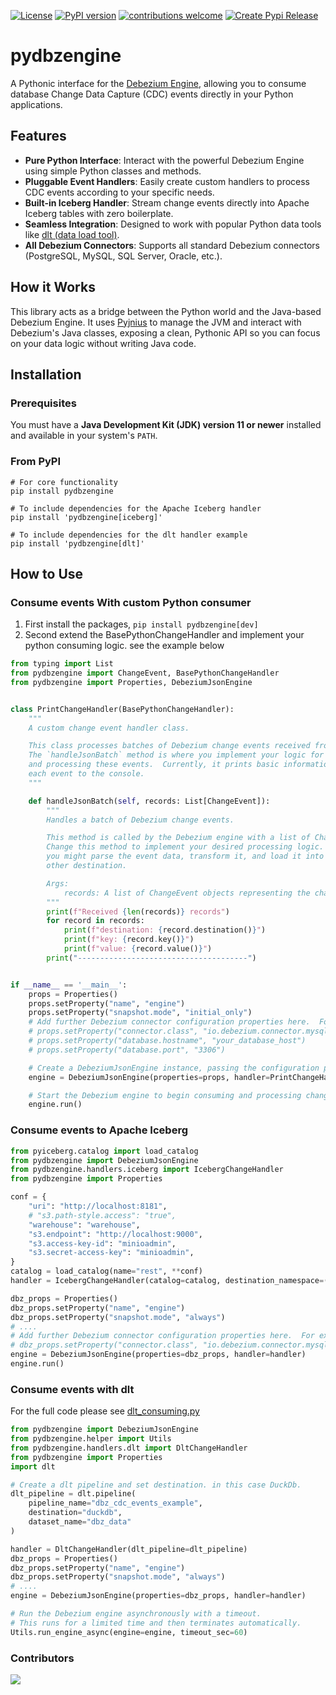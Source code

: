 [![License](http://img.shields.io/:license-apache%202.0-brightgreen.svg)](http://www.apache.org/licenses/LICENSE-2.0.html)
[![PyPI version](https://badge.fury.io/py/pydbzengine.svg)](https://badge.fury.io/py/pydbzengine)
[![contributions welcome](https://img.shields.io/badge/contributions-welcome-brightgreen.svg?style=flat)](https://github.com/memiiso/pydbzengine/graphs/contributors)
[![Create Pypi Release](https://github.com/memiiso/pydbzengine/actions/workflows/release.yml/badge.svg)](https://github.com/memiiso/pydbzengine/actions/workflows/release.yml)

# pydbzengine

A Pythonic interface for the [Debezium Engine](https://debezium.io/documentation/reference/stable/development/engine.html), allowing you to consume database Change Data Capture (CDC) events directly in your Python applications.

## Features

*   **Pure Python Interface**: Interact with the powerful Debezium Engine using simple Python classes and methods.
*   **Pluggable Event Handlers**: Easily create custom handlers to process CDC events according to your specific needs.
*   **Built-in Iceberg Handler**: Stream change events directly into Apache Iceberg tables with zero boilerplate.
*   **Seamless Integration**: Designed to work with popular Python data tools like [dlt (data load tool)](https://dlthub.com/).
*   **All Debezium Connectors**: Supports all standard Debezium connectors (PostgreSQL, MySQL, SQL Server, Oracle, etc.).

## How it Works

This library acts as a bridge between the Python world and the Java-based Debezium Engine. It uses [Pyjnius](https://pyjnius.readthedocs.io/en/latest/) to manage the JVM and interact with Debezium's Java classes, exposing a clean, Pythonic API so you can focus on your data logic without writing Java code.

## Installation

### Prerequisites
You must have a **Java Development Kit (JDK) version 11 or newer** installed and available in your system's `PATH`.

### From PyPI

```shell
# For core functionality
pip install pydbzengine

# To include dependencies for the Apache Iceberg handler
pip install 'pydbzengine[iceberg]'

# To include dependencies for the dlt handler example
pip install 'pydbzengine[dlt]'
```

## How to Use

### Consume events With custom Python consumer

1. First install the packages, `pip install pydbzengine[dev]`
3. Second extend the BasePythonChangeHandler and implement your python consuming logic. see the example below

```python
from typing import List
from pydbzengine import ChangeEvent, BasePythonChangeHandler
from pydbzengine import Properties, DebeziumJsonEngine


class PrintChangeHandler(BasePythonChangeHandler):
    """
    A custom change event handler class.

    This class processes batches of Debezium change events received from the engine.
    The `handleJsonBatch` method is where you implement your logic for consuming
    and processing these events.  Currently, it prints basic information about
    each event to the console.
    """

    def handleJsonBatch(self, records: List[ChangeEvent]):
        """
        Handles a batch of Debezium change events.

        This method is called by the Debezium engine with a list of ChangeEvent objects.
        Change this method to implement your desired processing logic.  For example,
        you might parse the event data, transform it, and load it into a database or
        other destination.

        Args:
            records: A list of ChangeEvent objects representing the changes captured by Debezium.
        """
        print(f"Received {len(records)} records")
        for record in records:
            print(f"destination: {record.destination()}")
            print(f"key: {record.key()}")
            print(f"value: {record.value()}")
        print("--------------------------------------")


if __name__ == '__main__':
    props = Properties()
    props.setProperty("name", "engine")
    props.setProperty("snapshot.mode", "initial_only")
    # Add further Debezium connector configuration properties here.  For example:
    # props.setProperty("connector.class", "io.debezium.connector.mysql.MySqlConnector")
    # props.setProperty("database.hostname", "your_database_host")
    # props.setProperty("database.port", "3306")

    # Create a DebeziumJsonEngine instance, passing the configuration properties and the custom change event handler.
    engine = DebeziumJsonEngine(properties=props, handler=PrintChangeHandler())

    # Start the Debezium engine to begin consuming and processing change events.
    engine.run()

```
### Consume events to Apache Iceberg

```python
from pyiceberg.catalog import load_catalog
from pydbzengine import DebeziumJsonEngine
from pydbzengine.handlers.iceberg import IcebergChangeHandler
from pydbzengine import Properties

conf = {
    "uri": "http://localhost:8181",
    # "s3.path-style.access": "true",
    "warehouse": "warehouse",
    "s3.endpoint": "http://localhost:9000",
    "s3.access-key-id": "minioadmin",
    "s3.secret-access-key": "minioadmin",
}
catalog = load_catalog(name="rest", **conf)
handler = IcebergChangeHandler(catalog=catalog, destination_namespace=("iceberg", "debezium_cdc_data",))

dbz_props = Properties()
dbz_props.setProperty("name", "engine")
dbz_props.setProperty("snapshot.mode", "always")
# ....
# Add further Debezium connector configuration properties here.  For example:
# dbz_props.setProperty("connector.class", "io.debezium.connector.mysql.MySqlConnector")
engine = DebeziumJsonEngine(properties=dbz_props, handler=handler)
engine.run()
```


### Consume events with dlt 
For the full code please see [dlt_consuming.py](pydbzengine/examples/dlt_consuming.py)

```python
from pydbzengine import DebeziumJsonEngine
from pydbzengine.helper import Utils
from pydbzengine.handlers.dlt import DltChangeHandler
from pydbzengine import Properties
import dlt

# Create a dlt pipeline and set destination. in this case DuckDb.
dlt_pipeline = dlt.pipeline(
    pipeline_name="dbz_cdc_events_example",
    destination="duckdb",
    dataset_name="dbz_data"
)

handler = DltChangeHandler(dlt_pipeline=dlt_pipeline)
dbz_props = Properties()
dbz_props.setProperty("name", "engine")
dbz_props.setProperty("snapshot.mode", "always")
# ....
engine = DebeziumJsonEngine(properties=dbz_props, handler=handler)

# Run the Debezium engine asynchronously with a timeout.
# This runs for a limited time and then terminates automatically.
Utils.run_engine_async(engine=engine, timeout_sec=60)
```

### Contributors

<a href="https://github.com/memiiso/pydbzengine/graphs/contributors">
  <img src="https://contributors-img.web.app/image?repo=memiiso/pydbzengine" />
</a>
